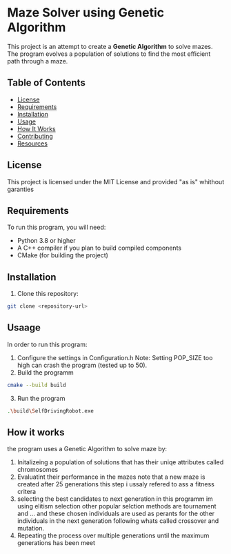 # Maze Solver using Genetic Algorithm

This project is an attempt to create a **Genetic Algorithm** to solve mazes. The program evolves a population of solutions to find the most efficient path through a maze.

## Table of Contents
- [License](#license)
- [Requirements](#requirements)
- [Installation](#installation)
- [Usage](#usage)
- [How It Works](#how-it-works)
- [Contributing](#contributing)
- [Resources](#resources)

## License
This project is licensed under the MIT License and provided "as is" whithout garanties

## Requirements
To run this program, you will need:

- Python 3.8 or higher
- A C++ compiler if you plan to build compiled components
- CMake (for building the project)

## Installation
1. Clone this repository:
```bash
git clone <repository-url>
```

## Usaage
In order to run this program:
1. Configure the settings in Configuration.h
Note: Setting POP_SIZE too high can crash the program (tested up to 50).
2. Build the programm
``` bash
cmake --build build
```
3. Run the program
``` bash
.\build\SelfDrivingRobot.exe
```

## How it works 
the program uses a Genetic Algorithm to solve maze by:
1. Initalizeing a population of solutions that has their uniqe attributes called chromosomes
2. Evaluatint their performance in the mazes note that a new maze is created after 25 generations this step i ussaly refered to ass a fitness critera
3. selecting the best candidates to next generation in this programm im using elitism selection other popular selction methods are tournament and ... and
   these chosen individuals are used as perants for the other individuals in the next generation following whats called crossover and mutation.
4. Repeating the process over multiple generations until the maximum generations has been meet

